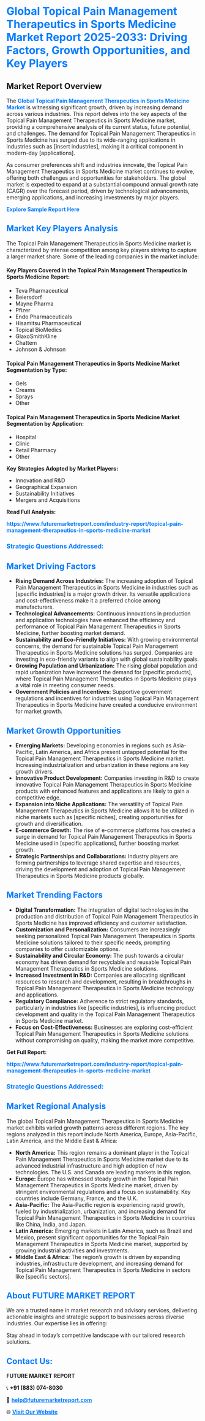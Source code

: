<h1 style="color: #007BFF;">Global Topical Pain Management Therapeutics in Sports Medicine Market Report 2025-2033: Driving Factors, Growth Opportunities, and Key Players</h1>

<section id="overview">
<h2>Market Report Overview</h2>
<p>The <a href="https://www.futuremarketreport.com/industry-report/topical-pain-management-therapeutics-in-sports-medicine-market" style="color: #007BFF; text-decoration: none;"><strong>Global Topical Pain Management Therapeutics in Sports Medicine Market</strong></a> is witnessing significant growth, driven by increasing demand across various industries. This report delves into the key aspects of the Topical Pain Management Therapeutics in Sports Medicine market, providing a comprehensive analysis of its current status, future potential, and challenges. The demand for Topical Pain Management Therapeutics in Sports Medicine has surged due to its wide-ranging applications in industries such as [insert industries], making it a critical component in modern-day [applications].</p>
<p>As consumer preferences shift and industries innovate, the Topical Pain Management Therapeutics in Sports Medicine market continues to evolve, offering both challenges and opportunities for stakeholders. The global market is expected to expand at a substantial compound annual growth rate (CAGR) over the forecast period, driven by technological advancements, emerging applications, and increasing investments by major players.</p>
</section>

<section id="overview">
<p><a href="https://www.futuremarketreport.com/request-sample/reportId=78944" style="color: #007BFF; text-decoration: none;"><strong>Explore Sample Report Here</strong></a></p>
</section>

<section id="key-players">
<h2 style="color: #007BFF;">Market Key Players Analysis</h2>
<p>The Topical Pain Management Therapeutics in Sports Medicine market is characterized by intense competition among key players striving to capture a larger market share. Some of the leading companies in the market include:</p>
<h4>Key Players Covered in the Topical Pain Management Therapeutics in Sports Medicine Report:</h4>
<ul><li>Teva Pharmaceutical</li><li>Beiersdorf</li><li>Mayne Pharma</li><li>Pfizer</li><li>Endo Pharmaceuticals</li><li>Hisamitsu Pharmaceutical</li><li>Topical BioMedics</li><li>GlaxoSmithKline</li><li>Chattem</li><li>Johnson &amp; Johnson</li></ul>
<h4>Topical Pain Management Therapeutics in Sports Medicine Market Segmentation by Type:</h4>
<ul><li>Gels</li><li>Creams</li><li>Sprays</li><li>Other</li></ul>

<h4>Topical Pain Management Therapeutics in Sports Medicine Market Segmentation by Application:</h4>
<ul><li>Hospital</li><li>Clinic</li><li>Retail Pharmacy</li><li>Other</li></ul>
<p><strong>Key Strategies Adopted by Market Players:</strong></p>
<ul>
<li>Innovation and R&D</li>
<li>Geographical Expansion</li>
<li>Sustainability Initiatives</li>
<li>Mergers and Acquisitions</li>
</ul>
</section>

<section>
<p><strong>Read Full Analysis: </strong></p><a href="https://www.futuremarketreport.com/industry-report/topical-pain-management-therapeutics-in-sports-medicine-market" style="color: #007BFF; text-decoration: none;"><strong>https://www.futuremarketreport.com/industry-report/topical-pain-management-therapeutics-in-sports-medicine-market</strong></a>
<h3 style="color: #007BFF;">Strategic Questions Addressed:</h3>
</section>

<section id="driving-factors">
<h2 style="color: #007BFF;">Market Driving Factors</h2>
<ul>
<li><strong>Rising Demand Across Industries:</strong> The increasing adoption of Topical Pain Management Therapeutics in Sports Medicine in industries such as [specific industries] is a major growth driver. Its versatile applications and cost-effectiveness make it a preferred choice among manufacturers.</li>
<li><strong>Technological Advancements:</strong> Continuous innovations in production and application technologies have enhanced the efficiency and performance of Topical Pain Management Therapeutics in Sports Medicine, further boosting market demand.</li>
<li><strong>Sustainability and Eco-Friendly Initiatives:</strong> With growing environmental concerns, the demand for sustainable Topical Pain Management Therapeutics in Sports Medicine solutions has surged. Companies are investing in eco-friendly variants to align with global sustainability goals.</li>
<li><strong>Growing Population and Urbanization:</strong> The rising global population and rapid urbanization have increased the demand for [specific products], where Topical Pain Management Therapeutics in Sports Medicine plays a vital role in meeting consumer needs.</li>
<li><strong>Government Policies and Incentives:</strong> Supportive government regulations and incentives for industries using Topical Pain Management Therapeutics in Sports Medicine have created a conducive environment for market growth.</li>
</ul>
</section>

<section id="growth-opportunities">
<h2 style="color: #007BFF;">Market Growth Opportunities</h2>
<ul>
<li><strong>Emerging Markets:</strong> Developing economies in regions such as Asia-Pacific, Latin America, and Africa present untapped potential for the Topical Pain Management Therapeutics in Sports Medicine market. Increasing industrialization and urbanization in these regions are key growth drivers.</li>
<li><strong>Innovative Product Development:</strong> Companies investing in R&D to create innovative Topical Pain Management Therapeutics in Sports Medicine products with enhanced features and applications are likely to gain a competitive edge.</li>
<li><strong>Expansion into Niche Applications:</strong> The versatility of Topical Pain Management Therapeutics in Sports Medicine allows it to be utilized in niche markets such as [specific niches], creating opportunities for growth and diversification.</li>
<li><strong>E-commerce Growth:</strong> The rise of e-commerce platforms has created a surge in demand for Topical Pain Management Therapeutics in Sports Medicine used in [specific applications], further boosting market growth.</li>
<li><strong>Strategic Partnerships and Collaborations:</strong> Industry players are forming partnerships to leverage shared expertise and resources, driving the development and adoption of Topical Pain Management Therapeutics in Sports Medicine products globally.</li>
</ul>
</section>

<section id="trending-factors">
<h2 style="color: #007BFF;">Market Trending Factors</h2>
<ul>
<li><strong>Digital Transformation:</strong> The integration of digital technologies in the production and distribution of Topical Pain Management Therapeutics in Sports Medicine has improved efficiency and customer satisfaction.</li>
<li><strong>Customization and Personalization:</strong> Consumers are increasingly seeking personalized Topical Pain Management Therapeutics in Sports Medicine solutions tailored to their specific needs, prompting companies to offer customizable options.</li>
<li><strong>Sustainability and Circular Economy:</strong> The push towards a circular economy has driven demand for recyclable and reusable Topical Pain Management Therapeutics in Sports Medicine solutions.</li>
<li><strong>Increased Investment in R&D:</strong> Companies are allocating significant resources to research and development, resulting in breakthroughs in Topical Pain Management Therapeutics in Sports Medicine technology and applications.</li>
<li><strong>Regulatory Compliance:</strong> Adherence to strict regulatory standards, particularly in industries like [specific industries], is influencing product development and quality in the Topical Pain Management Therapeutics in Sports Medicine market.</li>
<li><strong>Focus on Cost-Effectiveness:</strong> Businesses are exploring cost-efficient Topical Pain Management Therapeutics in Sports Medicine solutions without compromising on quality, making the market more competitive.</li>
</ul>
</section>

<section>
<p><strong>Get Full Report: </strong></p><a href="https://www.futuremarketreport.com/industry-report/topical-pain-management-therapeutics-in-sports-medicine-market" style="color: #007BFF; text-decoration: none;"><strong>https://www.futuremarketreport.com/industry-report/topical-pain-management-therapeutics-in-sports-medicine-market</strong></a>
<h3 style="color: #007BFF;">Strategic Questions Addressed:</h3>
</section>


<section id="regional-analysis">
<h2 style="color: #007BFF;">Market Regional Analysis</h2>
<p>The global Topical Pain Management Therapeutics in Sports Medicine market exhibits varied growth patterns across different regions. The key regions analyzed in this report include North America, Europe, Asia-Pacific, Latin America, and the Middle East & Africa:</p>
<ul>
<li><strong>North America:</strong> This region remains a dominant player in the Topical Pain Management Therapeutics in Sports Medicine market due to its advanced industrial infrastructure and high adoption of new technologies. The U.S. and Canada are leading markets in this region.</li>
<li><strong>Europe:</strong> Europe has witnessed steady growth in the Topical Pain Management Therapeutics in Sports Medicine market, driven by stringent environmental regulations and a focus on sustainability. Key countries include Germany, France, and the U.K.</li>
<li><strong>Asia-Pacific:</strong> The Asia-Pacific region is experiencing rapid growth, fueled by industrialization, urbanization, and increasing demand for Topical Pain Management Therapeutics in Sports Medicine in countries like China, India, and Japan.</li>
<li><strong>Latin America:</strong> Emerging markets in Latin America, such as Brazil and Mexico, present significant opportunities for the Topical Pain Management Therapeutics in Sports Medicine market, supported by growing industrial activities and investments.</li>
<li><strong>Middle East & Africa:</strong> The region’s growth is driven by expanding industries, infrastructure development, and increasing demand for Topical Pain Management Therapeutics in Sports Medicine in sectors like [specific sectors].</li>
</ul>
</section>

<footer>
<h2 style="color: #007BFF;">About FUTURE MARKET REPORT</h2>
<p>We are a trusted name in market research and advisory services, delivering actionable insights and strategic support to businesses across diverse industries. Our expertise lies in offering:</p>

<p>Stay ahead in today’s competitive landscape with our tailored research solutions.</p>

<h2 style="color: #007BFF;">Contact Us:</h2>
<p><strong>FUTURE MARKET REPORT</strong></p>
<p>📞 <strong>+91 (883) 074-8030</strong></p>
<p>📧 <strong><a href="mailto:help@futuremarketreport.com" style="color: #007BFF;">help@futuremarketreport.com</a></strong></p>
<p>🌐 <strong><a href="https://www.futuremarketreport.com/" style="color: #007BFF;">Visit Our Website</a></strong></p>
</footer>